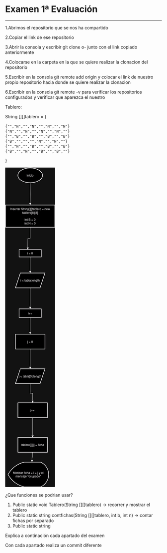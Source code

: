 # Examen 1ª Evaluación

---
1.Abrimos el repositorio que se nos ha compartido


2.Copiar el link de ese repositorio 

3.Abrir la consola y escribir git clone o- junto con el link copiado anteriormente

4.Colocarse en la carpeta en la que se quiere realizar la clonacion del repositorio

5.Escribir en la consola git remote add origin y colocar el link de nuestro propio repositorio hacia donde se quiere realizar la clonacion

6.Escribir  en la consola git remote -v para verificar los repositorios configurados y verificar que aparezca el nuestro

Tablero: 

String [][]tablero = {
    
    {"","N","","N","","N","","N"}
    {"N","","N","","N","","N",""}
    {"","B","","B","","B","","B"}
    {"B","","","","N","","N",""}
    {"","N","","B","","B","","B"}
    {"B","","N","","B","","B",""}
}

![a](/imagenes/EvaluacionCOD.drawio(1).png)


¿Que funciones se podrian usar?
1. Public static void Tablero(String [][]tablero) -> recorrer y mostrar el tablero
2. Public static string contfichas(String [][]tablero, int b, int n) -> contar fichas por separado
3. Public static string 









Explica a continación cada apartado del examen

Con cada apartado realiza un commit diferente